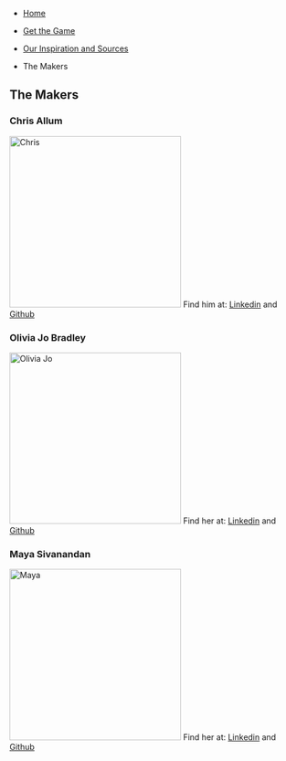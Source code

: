 - [Home](https://ctallum.github.io/softdes-game-project/)

- [Get the Game](installation.md)

- [Our Inspiration and Sources](sources.md)

- The Makers

## The Makers

### Chris Allum
<img src="https://user-images.githubusercontent.com/25769132/102371442-301b5100-3f8c-11eb-95a3-c145a4c6ace7.png" alt="Chris" width="300"/> Find him at: [Linkedin](https://www.linkedin.com/in/chris-allum/) and [Github](https://github.com/ctallum)

### Olivia Jo Bradley
<img src="https://user-images.githubusercontent.com/25769132/102374449-5b536f80-3f8f-11eb-8a03-3d77ec25359f.png" alt="Olivia Jo" width="300"/> Find her at: [Linkedin](https://www.linkedin.com/in/oliviajobradley/) and [Github](https://github.com/oliviajobradley)

### Maya Sivanandan
<img src="https://user-images.githubusercontent.com/25769132/102371997-c5b6e080-3f8c-11eb-9c66-01f970cbb9c8.jpg" alt="Maya" width="300"/> Find her at: [Linkedin](https://www.linkedin.com/in/mayasivanandan/) and [Github](https://github.com/MayaSimone)
